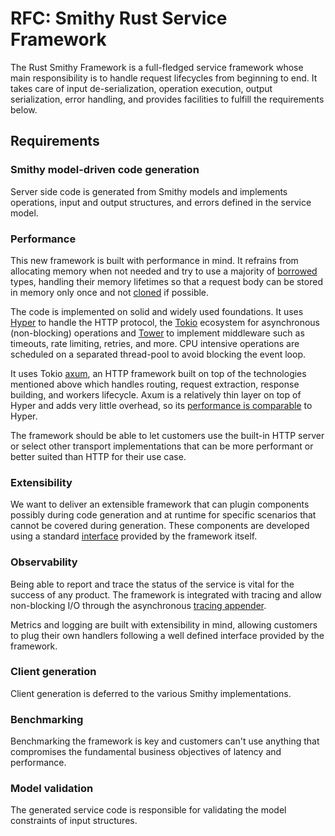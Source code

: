 # RFC: Smithy Rust Service Framework

The Rust Smithy Framework is a full-fledged service framework whose main responsibility is to handle request lifecycles from beginning to end. It takes care of input de-serialization, operation execution, output serialization, error handling, and provides facilities to fulfill the requirements below.

## Requirements

### Smithy model-driven code generation

Server side code is generated from Smithy models and implements operations, input and output structures, and errors defined in the service model.

### Performance

This new framework is built with performance in mind. It refrains from allocating memory when not needed and try to use a majority of [borrowed](https://doc.rust-lang.org/std/borrow/trait.Borrow.html) types, handling their memory lifetimes so that a request body can be stored in memory only once and not [cloned](https://doc.rust-lang.org/std/clone/trait.Clone.html) if possible. 

The code is implemented on solid and widely used foundations. It uses [Hyper](https://hyper.rs/) to handle the HTTP protocol, the [Tokio](https://tokio.rs/) ecosystem for asynchronous (non-blocking) operations and [Tower](https://docs.rs/tower/) to implement middleware such as timeouts, rate limiting, retries, and more. CPU intensive operations are scheduled on a separated thread-pool to avoid blocking the event loop.

It uses Tokio [axum](https://tokio.rs/blog/2021-07-announcing-axum), an HTTP framework built on top of the technologies mentioned above which handles routing, request extraction, response building, and workers lifecycle. Axum is a relatively thin layer on top of Hyper and adds very little overhead, so its [performance is comparable](https://github.com/programatik29/rust-web-benchmarks/blob/master/results/hello-world.md) to Hyper.

The framework should be able to let customers use the built-in HTTP server or select other transport implementations that can be more performant or better suited than HTTP for their use case.

### Extensibility

We want to deliver an extensible framework that can plugin components possibly during code generation and at runtime for specific scenarios that cannot be covered during generation. These components are developed using a standard [interface](https://doc.rust-lang.org/book/ch10-02-traits.html) provided by the framework itself.

### Observability

Being able to report and trace the status of the service is vital for the success of any product. The framework is integrated with tracing and allow non-blocking I/O through the asynchronous [tracing appender](https://tracing.rs/tracing_appender/index.html#non-blocking-writer).

Metrics and logging are built with extensibility in mind, allowing customers to plug their own handlers following a well defined interface provided by the framework.

### Client generation

Client generation is deferred to the various Smithy implementations.

### Benchmarking

Benchmarking the framework is key and customers can't use anything that compromises the fundamental business objectives of latency and performance.

### Model validation

The generated service code is responsible for validating the model constraints of input structures.
